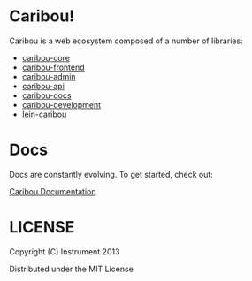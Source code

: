 # Caribou!

Caribou is a web ecosystem composed of a number of libraries:

* [caribou-core](https://github.com/antler/caribou-core)
* [caribou-frontend](https://github.com/antler/caribou-frontend)
* [caribou-admin](https://github.com/antler/caribou-admin)
* [caribou-api](https://github.com/antler/caribou-api)
* [caribou-docs](https://github.com/antler/caribou-docs)
* [caribou-development](https://github.com/antler/caribou-development)
* [lein-caribou](https://github.com/antler/lein-caribou)

# Docs

Docs are constantly evolving.  To get started, check out:

[Caribou Documentation](https://github.com/antler/caribou-docs/blob/master/resources/outline.md)

# LICENSE

Copyright (C) Instrument 2013

Distributed under the MIT License
